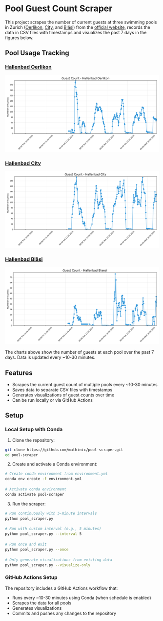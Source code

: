 # Pool Guest Count Scraper

This project scrapes the number of current guests at three swimming pools in Zurich ([Oerlikon](https://www.stadt-zuerich.ch/de/stadtleben/sport-und-erholung/sport-und-badeanlagen/hallenbaeder/oerlikon.html), [City](https://www.stadt-zuerich.ch/de/stadtleben/sport-und-erholung/sport-und-badeanlagen/hallenbaeder/city.html), and [Bläsi](https://www.stadt-zuerich.ch/de/stadtleben/sport-und-erholung/sport-und-badeanlagen/hallenbaeder/blaesi.html)) from the [official website](https://www.stadt-zuerich.ch/de/stadtleben/sport-und-erholung/sport-und-badeanlagen/hallenbaeder.html), records the data in CSV files with timestamps and visualizes the past 7 days in the figures below.

## Pool Usage Tracking

### [Hallenbad Oerlikon](https://www.stadt-zuerich.ch/de/stadtleben/sport-und-erholung/sport-und-badeanlagen/hallenbaeder/oerlikon.html)
![Hallenbad Oerlikon Guest Count](data/hallenbad_oerlikon_visualization.png)

### [Hallenbad City](https://www.stadt-zuerich.ch/de/stadtleben/sport-und-erholung/sport-und-badeanlagen/hallenbaeder/city.html)
![Hallenbad City Guest Count](data/hallenbad_city_visualization.png)

### [Hallenbad Bläsi](https://www.stadt-zuerich.ch/de/stadtleben/sport-und-erholung/sport-und-badeanlagen/hallenbaeder/blaesi.html)
![Hallenbad Bläsi Guest Count](data/hallenbad_blaesi_visualization.png)

The charts above show the number of guests at each pool over the past 7 days. Data is updated every ~10-30 minutes.

## Features

- Scrapes the current guest count of multiple pools every ~10-30 minutes
- Saves data to separate CSV files with timestamps
- Generates visualizations of guest counts over time
- Can be run locally or via GitHub Actions


## Setup

### Local Setup with Conda

1. Clone the repository:
```bash
git clone https://github.com/mathinic/pool-scraper.git
cd pool-scraper
```

2. Create and activate a Conda environment:
```bash
# Create conda environment from environment.yml
conda env create -f environment.yml

# Activate conda environment
conda activate pool-scraper
```

3. Run the scraper:
```bash
# Run continuously with 5-minute intervals
python pool_scraper.py

# Run with custom interval (e.g., 5 minutes)
python pool_scraper.py --interval 5

# Run once and exit
python pool_scraper.py --once

# Only generate visualizations from existing data
python pool_scraper.py --visualize-only
```

### GitHub Actions Setup

The repository includes a GitHub Actions workflow that:
- Runs every ~10-30 minutes using Conda (when schedule is enabled)
- Scrapes the data for all pools
- Generates visualizations
- Commits and pushes any changes to the repository